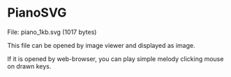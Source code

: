 # PianoSVG

File: piano_1kb.svg (1017 bytes)

This file can be opened by image viewer and displayed as image.

If it is opened by web-browser, you can play simple melody clicking mouse on drawn keys.
